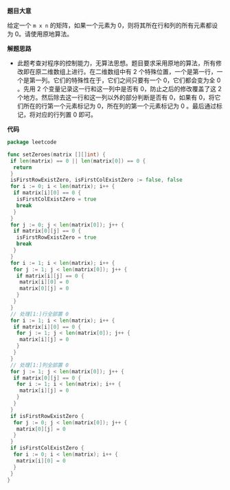**题目大意**  

给定一个 `m x n` 的矩阵，如果一个元素为 0，则将其所在行和列的所有元素都设为 0。请使用原地算法。

**解题思路** 

- 此题考查对程序的控制能力，无算法思想。题目要求采用原地的算法，所有修改即在原二维数组上进行。在二维数组中有 2 个特殊位置，一个是第一行，一个是第一列。它们的特殊性在于，它们之间只要有一个 0，它们都会变为全 0 。先用 2 个变量记录这一行和这一列中是否有 0，防止之后的修改覆盖了这 2 个地方。然后除去这一行和这一列以外的部分判断是否有 0，如果有 0，将它们所在的行第一个元素标记为 0，所在列的第一个元素标记为 0 。最后通过标记，将对应的行列置 0 即可。

**代码**  

```go
package leetcode

func setZeroes(matrix [][]int) {
 if len(matrix) == 0 || len(matrix[0]) == 0 {
  return
 }
 isFirstRowExistZero, isFirstColExistZero := false, false
 for i := 0; i < len(matrix); i++ {
  if matrix[i][0] == 0 {
   isFirstColExistZero = true
   break
  }
 }
 for j := 0; j < len(matrix[0]); j++ {
  if matrix[0][j] == 0 {
   isFirstRowExistZero = true
   break
  }
 }
 for i := 1; i < len(matrix); i++ {
  for j := 1; j < len(matrix[0]); j++ {
   if matrix[i][j] == 0 {
    matrix[i][0] = 0
    matrix[0][j] = 0
   }
  }
 }
 // 处理[1:]行全部置 0
 for i := 1; i < len(matrix); i++ {
  if matrix[i][0] == 0 {
   for j := 1; j < len(matrix[0]); j++ {
    matrix[i][j] = 0
   }
  }
 }
 // 处理[1:]列全部置 0
 for j := 1; j < len(matrix[0]); j++ {
  if matrix[0][j] == 0 {
   for i := 1; i < len(matrix); i++ {
    matrix[i][j] = 0
   }
  }
 }
 if isFirstRowExistZero {
  for j := 0; j < len(matrix[0]); j++ {
   matrix[0][j] = 0
  }
 }
 if isFirstColExistZero {
  for i := 0; i < len(matrix); i++ {
   matrix[i][0] = 0
  }
 }
}
```